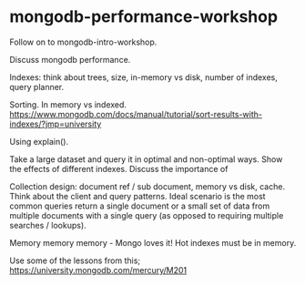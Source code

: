 # mongodb-performance-workshop
Follow on to mongodb-intro-workshop.

Discuss mongodb performance.  

Indexes: think about trees, size, in-memory vs disk, number of indexes, query planner.  

Sorting. In memory vs indexed.  
https://www.mongodb.com/docs/manual/tutorial/sort-results-with-indexes/?jmp=university

Using explain().  

Take a large dataset and query it in optimal and non-optimal ways. Show the effects of different indexes. Discuss the importance of 

Collection design: document ref / sub document, memory vs disk, cache. Think about the client and query patterns. Ideal scenario is the most common queries return a single document or a small set of data from multiple documents with a single query (as opposed to requiring multiple searches / lookups).  

Memory memory memory - Mongo loves it! Hot indexes must be in memory. 

Use some of the lessons from this;
https://university.mongodb.com/mercury/M201

